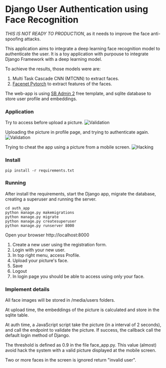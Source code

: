 # Django User Authentication using Face Recognition

*THIS IS NOT READY TO PRODUCTION*, as it needs to improve the face anti-spoofing attacks.

This application aims to integrate a deep learning face recognition model to authenticate the user. It is a toy application with purpouse to integrate Django Framework with a deep learning model.

To achieve the results, those models were are: 

1) Multi Task Cascade CNN (MTCNN) to extract faces.
2) [Facenet Pytorch](https://github.com/timesler/facenet-pytorch) to extract features of the faces.

The web-app is using [SB Admin 2](https://github.com/StartBootstrap/startbootstrap-sb-admin-2) free template, and sqlite database to store user profile and embeddings.


### Application
Try to access before upload a picture.
![Validation](validation_1.gif)


Uploading the picture in profile page, and trying to authenticate again.
![Validation](validation_2.gif)


Trying to cheat the app using a picture from a mobile screen.
![Hacking](validation_3.gif)


### Install

```
pip install -r requirements.txt
```


### Running 

After install the requirements, start the Django app, migrate the database, creating a superuser and running the server.
```
cd auth_app
python manage.py makemigrations
python manage.py migrate
python manage.py createsuperuser
python manage.py runserver 8000
```

Open your browser http://localhost:8000

1. Create a new user using the registration form.
2. Login with your new user.
3. In top right menu, access Profile.
4. Upload your picture's face.
5. Save
6. Logout
7. In login page you should be able to access using only your face.


### Implement details

All face images will be stored in /media/users folders.

At upload time, the embeddings of the picture is calculated and store in the sqlite table.

At auth time, a JavaScript script take the picture (in a interval of 2 seconds), and call the endpoint to validate the picture. If success, the callback call the default login method of Django.

The threshold is defined as 0.9 in the file face_app.py. This value (almost) avoid hack the system with a valid picture displayed at the mobile screen.

Two or more faces in the screen is ignored return "invalid user".
